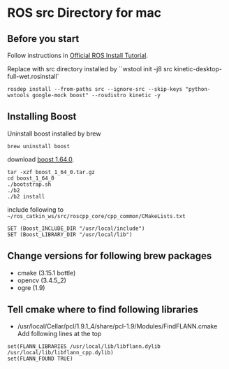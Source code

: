 # ROS src Directory for mac
## Before you start
Follow instructions in [Official ROS Install Tutorial](http://wiki.ros.org/kinetic/Installation/OSX/Homebrew/Source).

Replace with src directory installed by ``wstool init -j8 src kinetic-desktop-full-wet.rosinstall`

```
rosdep install --from-paths src --ignore-src --skip-keys "python-wxtools google-mock boost" --rosdistro kinetic -y
```

## Installing Boost
Uninstall boost installed by brew
```
brew uninstall boost
```

download [boost 1.64.0](https://www.boost.org/users/download/#live).
```
tar -xzf boost_1_64_0.tar.gz
cd boost_1_64_0
./bootstrap.sh
./b2
./b2 install
```

include following to `~/ros_catkin_ws/src/roscpp_core/cpp_common/CMakeLists.txt`

```
SET (Boost_INCLUDE_DIR "/usr/local/include")
SET (Boost_LIBRARY_DIR "/usr/local/lib")
```

## Change versions for following brew packages
- cmake (3.15.1 bottle)
- opencv (3.4.5_2)
- ogre (1.9)

## Tell cmake where to find following libraries
- /usr/local/Cellar/pcl/1.9.1_4/share/pcl-1.9/Modules/FindFLANN.cmake
Add following lines at the top

```
set(FLANN_LIBRARIES /usr/local/lib/libflann.dylib /usr/local/lib/libflann_cpp.dylib)
set(FLANN_FOUND TRUE)
```

